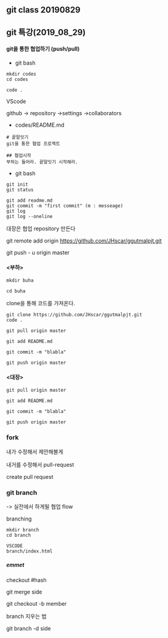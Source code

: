 ## git class 20190829


## git 특강(2019_08_29)

#### git을 통한 협업하기 (push/pull)

- git bash

```
mkdir codes
cd codes

code .
```

VScode

github -> repository ->settings ->collaborators

- codes/README.md



```
# 끝말잇기
git을 통한 협업 프로젝트

## 협업시작
부하는 들어라. 끝말잇기 시작해라.
```

- git bash

```
git init
git status

git add readme.md
git commit -m "first commit" (m : messeage)
git log
git log --oneline
```

대장은 협업 repository 만든다

git remote add origin https://github.com/JHscar/ggutmalpjt.git

git push - u origin master





#### <부하>

```
mkdir buha

cd buha
```

clone을 통해 코드를 가져온다.

```
git clone https://github.com/JHscar/ggutmalpjt.git
code .

git pull origin master

git add README.md

git commit -m "blabla"

git push origin master
```



#### <대장>

```
git pull origin master

git add README.md

git commit -m "blabla"

git push origin master
```





### fork

내가 수정해서 제안해볼게

내거를 수정해서 pull-request

create pull request



### git branch

->  실전에서 하게될 협업 flow

branching

```
mkdir branch
cd branch

VSCODE
branch/index.html
```



##### emmet

checkout #hash



git merge side

git checkout -b member

branch 지우는 법

git branch -d side
